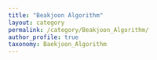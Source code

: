 ```yaml
---
title: "Beakjoon Algorithm"
layout: category
permalink: /category/Beakjoon_Algorithm/
author_profile: true
taxonomy: Baekjoon_Algorithm
---
```

